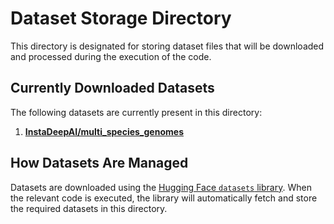 # Dataset Storage Directory

This directory is designated for storing dataset files that will be downloaded and processed during the execution of the code.

## Currently Downloaded Datasets

The following datasets are currently present in this directory:

1. **[InstaDeepAI/multi_species_genomes](https://huggingface.co/datasets/InstaDeepAI/multi_species_genomes)**

## How Datasets Are Managed

Datasets are downloaded using the [Hugging Face `datasets` library](https://huggingface.co/docs/datasets/). When the relevant code is executed, the library will automatically fetch and store the required datasets in this directory.
